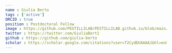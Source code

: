 ```yaml
---
name : Giulia Berto
tags : ['active']
ORCID : true
position : Postdoctoral Fellow
image : https://github.com/PESTILLILAB/PESTILLILAB.github.io/blob/main/static/img/giulia3.png
twitter : https://twitter.com/GiuliaBert1
github : https://github.com/giulia-berto
scholar : https://scholar.google.com/citations?user=T2CydDUAAAAJ&hl=en&oi=ao
---
```

